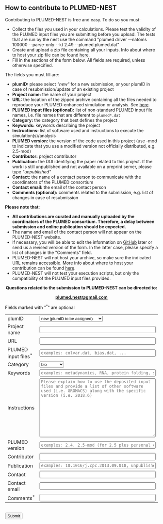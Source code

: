 How to contribute to PLUMED-NEST
--------------------------------
Contributing to PLUMED-NEST is free and easy. To do so you must:

* Collect the files you used in your calculations.  Please test the validity of the PLUMED input files you are submitting before you upload.  The tests that are run by the nest use the command "plumed driver --natoms 100000 --parse-only --kt 2.49 --plumed plumed.dat"
* Create and upload a zip file containing all your inputs.  Info about where to host your zip file can be found [here](https://github.com/plumed-nest/plumed-nest/blob/master/README.md#zip-info).
* Fill in the sections of the form below. All fields are required, unless otherwise specified.

The fields you must fill are:

* __plumID:__ please select *"new"* for a new submission, or your plumID in case of resubmission/update of an existing project
* __Project name:__ the name of your project
* __URL:__ the location of the zipped archive containing all the files needed to reproduce your PLUMED-enhanced simulation or analysis.  See [here](https://github.com/plumed-nest/plumed-nest/blob/master/README.md#zip-info).
* __PLUMED input files (optional):__ list of non-standard PLUMED input file names, i.e. file names that are different to `plumed*.dat`
* __Category:__ the category that best defines the project
* __Keywords:__ keywords describing the project
* __Instructions:__ list of software used and instructions to execute the simulation(s)/analysis
* __PLUMED version:__ the version of the code used in this project (use -mod to indicate that you use a modified version not officially distributed, e.g. 2.5-mod)
* __Contributor:__ project contributor
* __Publication:__ the DOI identifying the paper related to this project. If the work is still unpublished and not available on a preprint server, please type *"unpublished"*
* __Contact:__ the name of a contact person to communicate with the coordinators of the PLUMED consortium
* __Contact email:__ the email of the contact person
* __Comments (optional):__ comments related to the submission, e.g. list of changes in case of resubmission

__Please note that:__

* <b> All contributions are curated and manually uploaded by the coordinators of the PLUMED consortium. Therefore, a delay between submission and online publication should be expected.</b>
* The name and email of the contact person will not appear on the PLUMED-NEST website.
* If necessary, you will be able to edit the information on [GitHub](https://github.com/plumed-nest/plumed-nest) later or send us a revised version of the form. In the latter case, please specify a list of changes in the "Comments" field.
* PLUMED-NEST will not host your archive, so make sure the indicated URL remains accessible. More info about where to host your contribution can be found [here](https://github.com/plumed-nest/plumed-nest/blob/master/README.md#zip-info).
* PLUMED-NEST will not test your execution scripts, but only the compatibility of the PLUMED input files provided.

<center>
<p><b>Questions related to the submission to PLUMED-NEST can be directed to:</b></p>
<p><b><a href="mailto:plumed.nest@gmail.com">plumed.nest@gmail.com</a></b></p>
</center>

Fields marked with "<sup>*</sup>" are optional  

<form class="wj-contact" method="POST" action="https://formspree.io/plumed.nest@gmail.com">
  <table>
    <tr>
      <td><label for="id">plumID</label></td>
      <td width="600"><select id="id" type="texy" name="plumID"><option>new (plumID to be assigned)</option>{% for item in site.data.eggs %}<option>{{ item.id }}:{{ item.shortname }}</option>{% endfor %} required</select> </td>
    </tr>
    <tr>  
      <td><label for="name">Project name</label></td>
      <td width="600"><input id="name" type="text" name="projectname" required> </td>
    </tr>
    <tr>
      <td><label for="url">URL</label></td>
      <td width="600"><input id="url" type="text" name="url" required> </td>
    </tr>  
    <tr>
      <td><label for="pinput">PLUMED input files<sup>*</sup></label></td>
      <td width="600"><input id="pinput" type="text" name="plumedinput" placeholder="examples: colvar.dat, bias.dat, ..."> </td>
    </tr>
    <tr>
      <td><label for="category">Category</label></td>
      <td width="600"><select id="category" type="texy" name="category"><option>bio</option><option>chemistry</option><option>materials</option><option>methods</option><option>other</option></select> </td>
    </tr>
    <tr>
      <td><label for="keywords">Keywords</label></td>
      <td width="600"><input id="keywords" type="text" name="keywords" placeholder="examples: metadynamics, RNA, protein folding, small molecules, ..." required></td>
    </tr>
    <tr>
      <td height="200"><label for="instructions">Instructions</label></td>
      <td width="600" height="200"><textarea id="instructions" name="message" type="text" placeholder="Please explain how to use the deposited input files and provide a list of other software used (i.e. GROMACS) along with the specific version (i.e. 2018.6)" required></textarea></td>
    </tr>
    <tr>
      <td><label for="version">PLUMED version</label></td>
      <td width="600"><input id="version" type="text" name="version" placeholder="examples: 2.4, 2.5-mod (for 2.5 plus personal code)" required></td>
    </tr>
    <tr>
      <td><label for="contributor">Contributor</label></td>
      <td width="600"><input id="contributor" type="text" name="contributor" required></td>
    </tr>
    <tr>
      <td><label for="publication">Publication</label></td>
      <td width="600"><input id="publication" type="text" name="publication" placeholder="examples: 10.1016/j.cpc.2013.09.018, unpublished" required></td>
    </tr>
    <tr>
      <td><label for="contact">Contact</label></td>
      <td width="600"><input id="contact" type="text" name="contact" required></td>
    </tr>
    <tr>
      <td><label for="email">Contact email</label></td>
      <td width="600"><input id="email" type="email" name="email" required></td>
    </tr>  
    <tr>
      <td><label for="comments">Comments<sup>*</sup></label></td>
      <td width="600"><input id="comments" type="text" name="comments"></td>
    </tr>
  </table>
  <input type="text" name="_gotcha" style="display:none"> <br>
  <button type="submit">Submit</button>
  <input type="hidden" name="_subject" id="_subject" value="PLUMED-NEST submission"> <br>
</form>

<style>
form.wj-contact input[type="text"], form.wj-contact textarea[type="text"], form.wj-contact input[type="email"]{
    width: 100%;
    height: 100%;
    vertical-align: middle;
    padding: 0.25em;
    font-family: monospace, sans-serif;
    font-weight: lighter;
    border-style: solid;
    border-color: #444;
    outline-color: #2e83e6;
    border-width: 1px;
    border-radius: 3px;
    transition: box-shadow .2s ease;
    margin-top: auto;
    margin-bottom: auto;
    margin-left: auto;
    margin-right: auto
    box-sizing: border-box;
}
</style>
    
